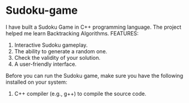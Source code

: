 # Sudoku-game
I have built a Sudoku Game in C++ programming language. The project helped me learn Backtracking Algorithms.
FEATURES:
1. Interactive Sudoku gameplay.
2. The ability to generate a random one.
3. Check the validity of your solution.
4. A user-friendly interface.

Before you can run the Sudoku game, make sure you have the following installed on your system:
1. C++ compiler (e.g., g++) to compile the source code.

